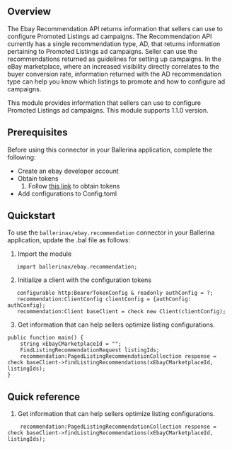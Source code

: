 ## Overview
The Ebay Recommendation API returns information that sellers can use to configure Promoted Listings ad campaigns.
The Recommendation API currently has a single recommendation type, AD, that returns information pertaining to Promoted Listings ad campaigns. 
Seller can use the recommendations returned as guidelines for setting up campaigns.
In the eBay marketplace, where an increased visibility directly correlates to the buyer conversion rate, 
information returned with the AD recommendation type can help you know which listings to promote and how to configure ad campaigns.

This module provides information that sellers can use to configure Promoted Listings ad campaigns.
This module supports 1.1.0 version.

## Prerequisites

Before using this connector in your Ballerina application, complete the following:

* Create an ebay developer account
* Obtain tokens
    1. Follow [this link](https://developer.ebay.com/api-docs/static/oauth-tokens.html) to obtain tokens
* Add configurations to Config.toml 

## Quickstart

To use the `ballerinax/ebay.recommendation` connector in your Ballerina application, update the .bal file as follows:
1. Import the module
```ballerina
   import ballerinax/ebay.recommendation;
```
2. Initialize a client with the configuration tokens
```ballerina
   configurable http:BearerTokenConfig & readonly authConfig = ?;
   recommendation:ClientConfig clientConfig = {authConfig: authConfig};
   recommendation:Client baseClient = check new Client(clientConfig);
```

3. Get information that can help sellers optimize listing configurations.
```ballerina
public function main() {
    string xEbayCMarketplaceId = "";
    FindListingRecommendationRequest listingIds;
    recommendation:PagedListingRecommendationCollection response = check baseClient->findListingRecommendations(xEbayCMarketplaceId, listingIds);
}
```

## Quick reference 

1. Get information that can help sellers optimize listing configurations.
```ballerina
    recommendation:PagedListingRecommendationCollection response = check baseClient->findListingRecommendations(xEbayCMarketplaceId, listingIds);
```